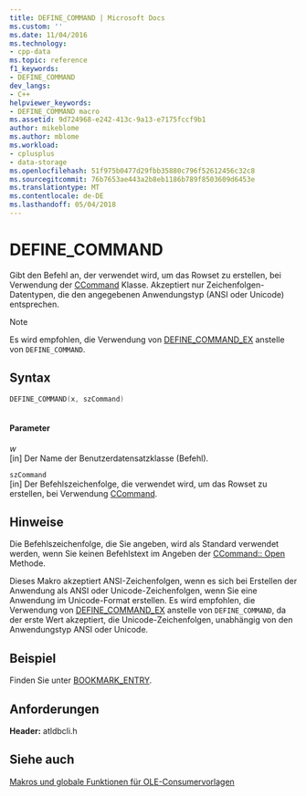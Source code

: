 ```yaml
---
title: DEFINE_COMMAND | Microsoft Docs
ms.custom: ''
ms.date: 11/04/2016
ms.technology:
- cpp-data
ms.topic: reference
f1_keywords:
- DEFINE_COMMAND
dev_langs:
- C++
helpviewer_keywords:
- DEFINE_COMMAND macro
ms.assetid: 9d724968-e242-413c-9a13-e7175fccf9b1
author: mikeblome
ms.author: mblome
ms.workload:
- cplusplus
- data-storage
ms.openlocfilehash: 51f975b0477d29fbb35880c796f52612456c32c8
ms.sourcegitcommit: 76b7653ae443a2b8eb1186b789f8503609d6453e
ms.translationtype: MT
ms.contentlocale: de-DE
ms.lasthandoff: 05/04/2018
---
```

# <a name="definecommand"></a>DEFINE_COMMAND
Gibt den Befehl an, der verwendet wird, um das Rowset zu erstellen, bei Verwendung der [CCommand](../../data/oledb/ccommand-class.md) Klasse. Akzeptiert nur Zeichenfolgen-Datentypen, die den angegebenen Anwendungstyp (ANSI oder Unicode) entsprechen.  
  
> [!NOTE]
>  Es wird empfohlen, die Verwendung von [DEFINE_COMMAND_EX](../../data/oledb/define-command-ex.md) anstelle von `DEFINE_COMMAND`.  
  
## <a name="syntax"></a>Syntax  
  
```cpp
DEFINE_COMMAND(x, szCommand)  
  
```  
  
#### <a name="parameters"></a>Parameter  
 *w*  
 [in] Der Name der Benutzerdatensatzklasse (Befehl).  
  
 `szCommand`  
 [in] Der Befehlszeichenfolge, die verwendet wird, um das Rowset zu erstellen, bei Verwendung [CCommand](../../data/oledb/ccommand-class.md).  
  
## <a name="remarks"></a>Hinweise  
 Die Befehlszeichenfolge, die Sie angeben, wird als Standard verwendet werden, wenn Sie keinen Befehlstext im Angeben der [CCommand:: Open](../../data/oledb/ccommand-open.md) Methode.  
  
 Dieses Makro akzeptiert ANSI-Zeichenfolgen, wenn es sich bei Erstellen der Anwendung als ANSI oder Unicode-Zeichenfolgen, wenn Sie eine Anwendung im Unicode-Format erstellen. Es wird empfohlen, die Verwendung von [DEFINE_COMMAND_EX](../../data/oledb/define-command-ex.md) anstelle von `DEFINE_COMMAND`, da der erste Wert akzeptiert, die Unicode-Zeichenfolgen, unabhängig von den Anwendungstyp ANSI oder Unicode.  
  
## <a name="example"></a>Beispiel  
 Finden Sie unter [BOOKMARK_ENTRY](../../data/oledb/bookmark-entry.md).  
  
## <a name="requirements"></a>Anforderungen  
 **Header:** atldbcli.h  
  
## <a name="see-also"></a>Siehe auch  
 [Makros und globale Funktionen für OLE-Consumervorlagen](../../data/oledb/macros-and-global-functions-for-ole-db-consumer-templates.md)